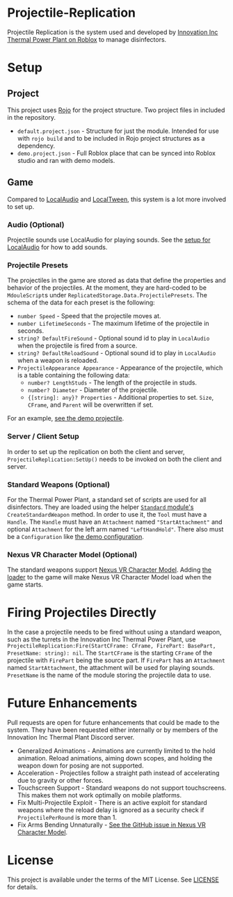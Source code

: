 # Projectile-Replication
Projectile Replication is the system used and developed by
[Innovation Inc Thermal Power Plant on Roblox](https://www.roblox.com/games/2337178805/Innovation-Inc-Thermal-Power-Plant)
to manage disinfectors.

# Setup
## Project
This project uses [Rojo](https://github.com/rojo-rbx/rojo) for the project
structure. Two project files in included in the repository.
* `default.project.json` - Structure for just the module. Intended for use
  with `rojo build` and to be included in Rojo project structures as a
  dependency.
* `demo.project.json` - Full Roblox place that can be synced into Roblox
  studio and ran with demo models.

## Game
Compared to [LocalAudio](https://github.com/IITPP-Roblox/LocalAudio) and
[LocalTween](https://github.com/IITPP-Roblox/LocalTween), this system is a
lot more involved to set up.

### Audio (Optional)
Projectile sounds use LocalAudio for playing sounds. See the
[setup for LocalAudio](https://github.com/IITPP-Roblox/LocalTween#readme)
for how to add sounds.

### Projectile Presets
The projectiles in the game are stored as data that define the properties and
behavior of the projectiles. At the moment, they are hard-coded to be
`MdouleScript`s under `ReplicatedStorage.Data.ProjectilePresets`. The
schema of the data for each preset is the following:
* `number Speed` - Speed that the projectile moves at.
* `number LifetimeSeconds` - The maximum lifetime of the projectile in seconds.
* `string? DefaultFireSound` - Optional sound id to play in `LocalAudio`
  when the projectile is fired from a source.
* `string? DefaultReloadSound` - Optional sound id to play in `LocalAudio`
  when a weapon is reloaded.
* `ProjectileAppearance Appearance` - Appearance of the projectile, which
  is a table containing the following data:
  * `number? LengthStuds` - The length of the projectile in studs.
  * `number? Diameter` - Diameter of the projectile.
  * `{[string]: any}? Properties` - Additional properties to set. `Size`,
    `CFrame`, and `Parent` will be overwritten if set.

For an example, [see the demo projectile](./demo/ReplicatedStorage/Data/ProjectilePresets/DemoProjectile.lua).

### Server / Client Setup
In order to set up the replication on both the client and server,
`ProjectileReplication:SetUp()` needs to be invoked on both the
client and server.

### Standard Weapons (Optional)
For the Thermal Power Plant, a standard set of scripts are used for all
disinfectors. They are loaded using the helper [`Standard` module's](./src/Standard/init.lua)
`CreateStandardWeapon` method. In order to use it, the `Tool` must have
a `Handle`. The `Handle` must have an `Attachment` named `"StartAttachment"`
and optional `Attachment` for the left arm named `"LeftHandHold"`.
There also must be a `Configuration` like [the demo configuration](demo/ServerScriptService/DemoConfiguration.lua).

### Nexus VR Character Model (Optional)
The standard weapons support [Nexus VR Character Model](https://github.com/TheNexusAvenger/Nexus-VR-Character-Model).
Adding [the loader](https://www.roblox.com/library/1547146240/Nexus-VR-Character-Model)
to the game will make Nexus VR Character Model load when the game starts.

# Firing Projectiles Directly
In the case a projectile needs to be fired without using a standard
weapon, such as the turrets in the Innovation Inc Thermal Power Plant, use
`ProjectileReplication:Fire(StartCFrame: CFrame, FirePart: BasePart, PresetName: string): nil`.
The `StartCFrame` is the starting `CFrame` of the projectile with `FirePart`
being the source part. If `FirePart` has an `Attachment` named `StartAttachment`,
the attachment will be used for playing sounds. `PresetName` is the name of
the module storing the projectile data to use.

# Future Enhancements
Pull requests are open for future enhancements that could be made to the system.
They have been requested either internally or by members of the Innovation Inc
Thermal Plant Discord server.
* Generalized Animations - Animations are currently limited to the hold animation.
  Reload animations, aiming down scopes, and holding the weapon down for posing
  are not supported.
* Acceleration - Projectiles follow a straight path instead of accelerating due
  to gravity or other forces.
* Touchscreen Support - Standard weapons do not support touchscreens. This makes
  them not work optimally on mobile platforms.
* Fix Multi-Projectile Exploit - There is an active exploit for standard weapons
  where the reload delay is ignored as a security check if `ProjectilePerRound`
  is more than 1.
* Fix Arms Bending Unnaturally - [See the GitHub issue in Nexus VR Character Model](https://github.com/TheNexusAvenger/Nexus-VR-Character-Model/issues/9).

# License
This project is available under the terms of the MIT License. See [LICENSE](LICENSE)
for details.